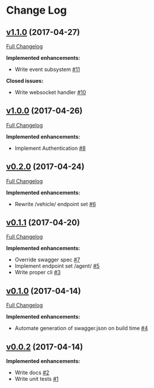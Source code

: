 # Change Log

## [v1.1.0](https://github.com/cad/vehicle-tracker-api/tree/v1.1.0) (2017-04-27)
[Full Changelog](https://github.com/cad/vehicle-tracker-api/compare/v1.0.0...v1.1.0)

**Implemented enhancements:**

- Write event subsystem [\#11](https://github.com/cad/vehicle-tracker-api/issues/11)

**Closed issues:**

- Write websocket handler [\#10](https://github.com/cad/vehicle-tracker-api/issues/10)

## [v1.0.0](https://github.com/cad/vehicle-tracker-api/tree/v1.0.0) (2017-04-26)
[Full Changelog](https://github.com/cad/vehicle-tracker-api/compare/v0.2.0...v1.0.0)

**Implemented enhancements:**

- Implement Authentication [\#8](https://github.com/cad/vehicle-tracker-api/issues/8)

## [v0.2.0](https://github.com/cad/vehicle-tracker-api/tree/v0.2.0) (2017-04-24)
[Full Changelog](https://github.com/cad/vehicle-tracker-api/compare/v0.1.1...v0.2.0)

**Implemented enhancements:**

- Rewrite /vehicle/ endpoint set [\#6](https://github.com/cad/vehicle-tracker-api/issues/6)

## [v0.1.1](https://github.com/cad/vehicle-tracker-api/tree/v0.1.1) (2017-04-20)
[Full Changelog](https://github.com/cad/vehicle-tracker-api/compare/v0.1.0...v0.1.1)

**Implemented enhancements:**

- Override swagger spec [\#7](https://github.com/cad/vehicle-tracker-api/issues/7)
- Implement endpoint set /agent/ [\#5](https://github.com/cad/vehicle-tracker-api/issues/5)
- Write proper cli [\#3](https://github.com/cad/vehicle-tracker-api/issues/3)

## [v0.1.0](https://github.com/cad/vehicle-tracker-api/tree/v0.1.0) (2017-04-14)
[Full Changelog](https://github.com/cad/vehicle-tracker-api/compare/v0.0.2...v0.1.0)

**Implemented enhancements:**

- Automate generation of swagger.json on build time [\#4](https://github.com/cad/vehicle-tracker-api/issues/4)

## [v0.0.2](https://github.com/cad/vehicle-tracker-api/tree/v0.0.2) (2017-04-14)
**Implemented enhancements:**

- Write docs [\#2](https://github.com/cad/vehicle-tracker-api/issues/2)
- Write unit tests [\#1](https://github.com/cad/vehicle-tracker-api/issues/1)
